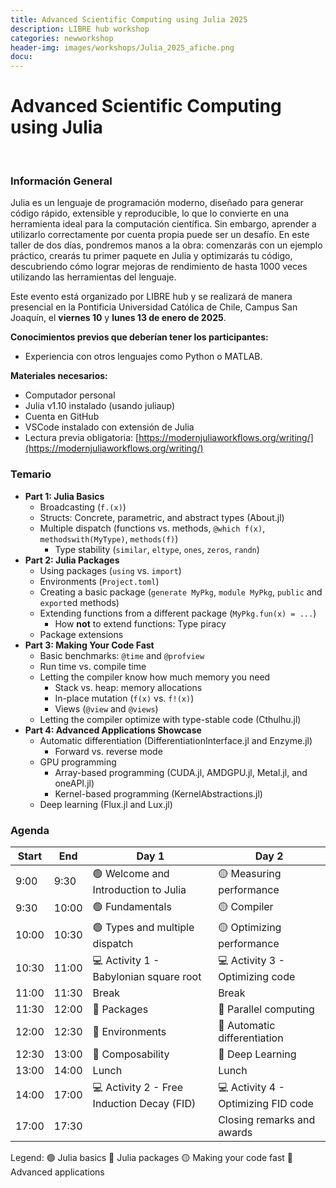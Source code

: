 ```yaml
---
title: Advanced Scientific Computing using Julia 2025
description: LIBRE hub workshop
categories: newworkshop
header-img: images/workshops/Julia_2025_afiche.png
docu:
---
```


# Advanced Scientific Computing using Julia

<br>

### Información General

Julia es un lenguaje de programación moderno, diseñado para generar código rápido, extensible y reproducible, lo que lo convierte en una herramienta ideal para la computación científica. Sin embargo, aprender a utilizarlo correctamente por cuenta propia puede ser un desafío. En este taller de dos días, pondremos manos a la obra: comenzarás con un ejemplo práctico, crearás tu primer paquete en Julia y optimizarás tu código, descubriendo cómo lograr mejoras de rendimiento de hasta 1000 veces utilizando las herramientas del lenguaje.

Este evento está organizado por LIBRE hub y se realizará de manera presencial en la Pontificia Universidad Católica de Chile, Campus San Joaquín, el **viernes 10** y **lunes 13 de enero de 2025**.

**Conocimientos previos que deberían tener los participantes:**
- Experiencia con otros lenguajes como Python o MATLAB.

**Materiales necesarios:**
- Computador personal
- Julia v1.10 instalado (usando juliaup)
- Cuenta en GitHub
- VSCode instalado con extensión de Julia
- Lectura previa obligatoria: [https://modernjuliaworkflows.org/writing/](https://modernjuliaworkflows.org/writing/)

### Temario

- **Part 1: Julia Basics**
  - Broadcasting (`f.(x)`)
  - Structs: Concrete, parametric, and abstract types (About.jl)
  - Multiple dispatch (functions vs. methods, `@which f(x)`, `methodswith(MyType)`, `methods(f)`)
    - Type stability (`similar`, `eltype`, `ones`, `zeros`, `randn`)
- **Part 2: Julia Packages**
  - Using packages (`using` vs. `import`)
  - Environments (`Project.toml`)
  - Creating a basic package (`generate MyPkg`, `module MyPkg`, `public` and `export`ed methods)
  - Extending functions from a different package (`MyPkg.fun(x) = ...`)
    - How **not** to extend functions: Type piracy
  - Package extensions
- **Part 3: Making Your Code Fast**
  - Basic benchmarks: `@time` and `@profview`
  - Run time vs. compile time
  - Letting the compiler know how much memory you need
    - Stack vs. heap: memory allocations
    - In-place mutation (`f(x)` vs. `f!(x)`)
    - Views (`@view` and `@views`)
  - Letting the compiler optimize with type-stable code (Cthulhu.jl)
- **Part 4: Advanced Applications Showcase**
  - Automatic differentiation (DifferentiationInterface.jl and Enzyme.jl)
    - Forward vs. reverse mode     
  - GPU programming
    - Array-based programming (CUDA.jl, AMDGPU.jl, Metal.jl, and oneAPI.jl)
    - Kernel-based programming (KernelAbstractions.jl)
  - Deep learning (Flux.jl and Lux.jl)

### Agenda

| Start |	End |	Day 1 |	Day 2 |
|-------|-----|-------|-------|
| 9:00	|9:30	| 🟢 Welcome and Introduction to Julia  |🟡 Measuring performance|
| 9:30	|10:00| 🟢 Fundamentals	                      |🟡 Compiler             |
| 10:00	|10:30|	🟢 Types and multiple dispatch	      |🟡 Optimizing performance|
| 10:30	|11:00|	💻 Activity 1 - Babylonian square root|	💻 Activity 3 - Optimizing code|
| 11:00	|11:30|	Break	                                 | Break|
| 11:30	|12:00|	🔵 Packages                           |🔴 Parallel computing|
| 12:00	|12:30|	🔵 Environments	                      |🔴 Automatic differentiation|
| 12:30	|13:00|	🔵 Composability	                    |🔴 Deep Learning|
| 13:00	|14:00|	Lunch	                                 |Lunch|
| 14:00	|17:00|	💻 Activity 2 - Free Induction Decay (FID)|💻 Activity 4 - Optimizing FID code|
| 17:00	|17:30|	                                       |Closing remarks and awards|

Legend:
🟢 Julia basics
🔵 Julia packages
🟡 Making your code fast
🔴 Advanced applications

<!-- 
### Registro

Los cupos son limitados, por lo que sugerimos registrarse lo antes posible completando este formulario.

Las inscripciones estarán abiertas hasta el **Viernes 3 de Enero**:

<iframe src="https://docs.google.com/forms/d/e/1FAIpQLScIHp3ki8CGO8CycZQKhF7LOlFTfCh-HEgaEYZ3r5JyM2NqUA/viewform?usp=sharing" width="640" height="3184" frameborder="0" marginheight="0" marginwidth="0"></iframe>
-->
